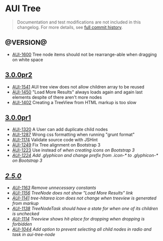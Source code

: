 # AUI Tree

> Documentation and test modifications are not included in this changelog. For more details, see [full commit history](https://github.com/liferay/alloy-ui/commits/master/src/aui-tree).

## @VERSION@

* [AUI-1600](https://issues.liferay.com/browse/AUI-1600) Tree node items should not be rearrange-able when dragging on white space

## [3.0.0pr2](https://github.com/liferay/alloy-ui/releases/tag/3.0.0pr2)

* [AUI-1541](https://issues.liferay.com/browse/AUI-1541) AUI tree view does not allow children array to be reused
* [AUI-1450](https://issues.liferay.com/browse/AUI-1450) "Load More Results" always loads again and again last elements despite of there aren't more nodes
* [AUI-1402](https://issues.liferay.com/browse/AUI-1402) Creating a TreeView from HTML markup is too slow

## [3.0.0pr1](https://github.com/liferay/alloy-ui/releases/tag/3.0.0pr1)

* [AUI-1320](https://issues.liferay.com/browse/AUI-1320) A User can add duplicate child nodes
* [AUI-1287](https://issues.liferay.com/browse/AUI-1287) Wrong css formatting when running "grunt format"
* [AUI-1174](https://issues.liferay.com/browse/AUI-1174) Validate source code with JSHint
* [AUI-1249](https://issues.liferay.com/browse/AUI-1249) Fix Tree alignment on Bootstrap 3
* [AUI-1223](https://issues.liferay.com/browse/AUI-1223) Use <span> instead of <i> when creating icons on Bootstrap 3
* [AUI-1224](https://issues.liferay.com/browse/AUI-1224) Add .glyphicon and change prefix from .icon-* to .glyphicon-* on Bootstrap 3

## [2.5.0](https://github.com/liferay/alloy-ui/releases/tag/2.5.0)

* [AUI-1163](https://issues.liferay.com/browse/AUI-1163) Remove unnecessary constants
* [AUI-1156](https://issues.liferay.com/browse/AUI-1156) TreeNode does not show "Load More Results" link
* [AUI-1141](https://issues.liferay.com/browse/AUI-1141) tree-hitarea icon does not change when treeview is generated from markup
* [AUI-1138](https://issues.liferay.com/browse/AUI-1138) TreeNodeTask should have a state for when one of its children is unchecked
* [AUI-1114](https://issues.liferay.com/browse/AUI-1114) Treeview shows hit-place for dropping when dropping is forbidden
* [AUI-1044](https://issues.liferay.com/browse/AUI-1044) Add option to prevent selecting all child nodes in radio and task in aui-tree-node